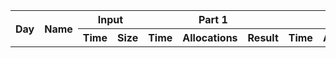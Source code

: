 <table>
  <thread>
    <tr>
      <th rowspan="2">Day</th>
      <th rowspan="2">Name</th>
      <th colspan="2">Input</th>
      <th colspan="3">Part 1</th>
      <th colspan="3">Part 2</th>
    </tr>
    <tr>
      <th>Time</th>
      <th>Size</th>
      <th>Time</th>
      <th>Allocations</th>
      <th>Result</th>
      <th>Time</th>
      <th>Allocations</th>
      <th>Result</th>
    </tr>
  </thread>
  <tbody>
    
  </tbody>
</table>
